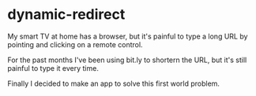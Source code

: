 # dynamic-redirect

My smart TV at home has a browser, but it's painful to type a long URL by pointing and clicking on a remote control.

For the past months I've been using bit.ly to shortern the URL, but it's still painful to type it every time.

Finally I decided to make an app to solve this first world problem.
